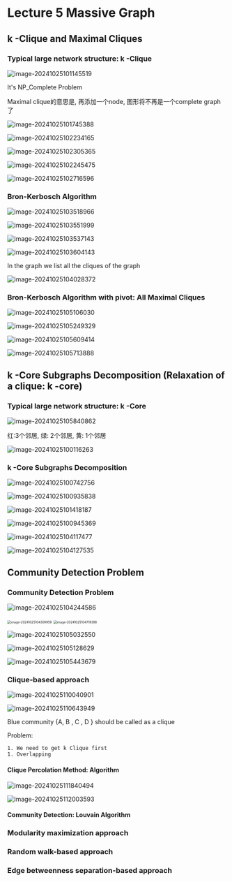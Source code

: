 # Lecture 5 Massive Graph

## k -Clique and Maximal Cliques

### Typical large network structure: k -Clique

![image-20241025101145519](/home/yutao/.config/Typora/typora-user-images/image-20241025101145519.png)

It's NP_Complete Problem

Maximal clique的意思是, 再添加一个node, 图形将不再是一个complete graph了

![image-20241025101745388](/home/yutao/.config/Typora/typora-user-images/image-20241025101745388.png)

![image-20241025102234165](/home/yutao/.config/Typora/typora-user-images/image-20241025102234165.png)

![image-20241025102305365](/home/yutao/.config/Typora/typora-user-images/image-20241025102305365.png)

![image-20241025102245475](/home/yutao/.config/Typora/typora-user-images/image-20241025102245475.png)

![image-20241025102716596](/home/yutao/.config/Typora/typora-user-images/image-20241025102716596.png)

### Bron-Kerbosch Algorithm

![image-20241025103518966](/home/yutao/.config/Typora/typora-user-images/image-20241025103518966.png)

![image-20241025103551999](/home/yutao/.config/Typora/typora-user-images/image-20241025103551999.png)

![image-20241025103537143](/home/yutao/.config/Typora/typora-user-images/image-20241025103537143.png)

![image-20241025103604143](/home/yutao/.config/Typora/typora-user-images/image-20241025103604143.png)

In the graph we list all the cliques of the graph

![image-20241025104028372](/home/yutao/.config/Typora/typora-user-images/image-20241025104028372.png)

### Bron-Kerbosch Algorithm with pivot: All Maximal Cliques
![image-20241025105106030](/home/yutao/.config/Typora/typora-user-images/image-20241025105106030.png)

![image-20241025105249329](/home/yutao/.config/Typora/typora-user-images/image-20241025105249329.png)

![image-20241025105609414](/home/yutao/.config/Typora/typora-user-images/image-20241025105609414.png)

![image-20241025105713888](/home/yutao/.config/Typora/typora-user-images/image-20241025105713888.png)





## k -Core Subgraphs Decomposition (Relaxation of a clique: k -core)

### Typical large network structure: k -Core

![image-20241025105840862](/home/yutao/.config/Typora/typora-user-images/image-20241025105840862.png)

红:3个邻居, 绿: 2个邻居, 黄: 1个邻居

![image-20241025100116263](/home/yutao/.config/Typora/typora-user-images/image-20241025100116263.png)



### k -Core Subgraphs Decomposition

![image-20241025100742756](/home/yutao/.config/Typora/typora-user-images/image-20241025100742756.png)

![image-20241025100935838](/home/yutao/.config/Typora/typora-user-images/image-20241025100935838.png)

![image-20241025101418187](/home/yutao/.config/Typora/typora-user-images/image-20241025101418187.png)

![image-20241025100945369](/home/yutao/.config/Typora/typora-user-images/image-20241025100945369.png)

![image-20241025104117477](/home/yutao/.config/Typora/typora-user-images/image-20241025104117477.png)

![image-20241025104127535](/home/yutao/.config/Typora/typora-user-images/image-20241025104127535.png)







## Community Detection Problem

### Community Detection Problem

![image-20241025104244586](/home/yutao/.config/Typora/typora-user-images/image-20241025104244586.png)

<img src="/home/yutao/.config/Typora/typora-user-images/image-20241025104309959.png" alt="image-20241025104309959" style="zoom:50%;" />

<img src="/home/yutao/.config/Typora/typora-user-images/image-20241025104719388.png" alt="image-20241025104719388" style="zoom:50%;" />

![image-20241025105032550](/home/yutao/.config/Typora/typora-user-images/image-20241025105032550.png)

![image-20241025105128629](/home/yutao/.config/Typora/typora-user-images/image-20241025105128629.png)

![image-20241025105443679](/home/yutao/.config/Typora/typora-user-images/image-20241025105443679.png)

### Clique-based approach

![image-20241025110040901](/home/yutao/.config/Typora/typora-user-images/image-20241025110040901.png)

![image-20241025110643949](/home/yutao/.config/Typora/typora-user-images/image-20241025110643949.png)

Blue community {A, B , C , D } should be called as a clique

Problem:

	1. We need to get k Clique first
	1. Overlapping

#### Clique Percolation Method: Algorithm

![image-20241025111840494](/home/yutao/.config/Typora/typora-user-images/image-20241025111840494.png)

![image-20241025112003593](/home/yutao/.config/Typora/typora-user-images/image-20241025112003593.png)

#### Community Detection: Louvain Algorithm



### Modularity maximization approach

















### Random walk-based approach

### Edge betweenness separation-based approach

